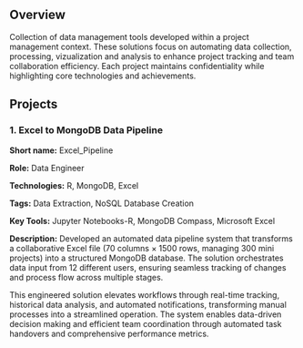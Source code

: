 ## Overview
Collection of data management tools developed within a project management context.  These solutions focus on automating data collection, processing, vizualization and analysis to enhance project tracking and team collaboration efficiency.  Each project maintains confidentiality while highlighting core technologies and achievements.

## Projects

### 1. Excel to MongoDB Data Pipeline

<b>Short name:</b> Excel_Pipeline </p>
<b>Role:</b> Data Engineer </p>
<b>Technologies:</b> R, MongoDB, Excel </p>
<b>Tags:</b> Data Extraction, NoSQL Database Creation </p>
<b>Key Tools:</b> Jupyter Notebooks-R, MongoDB Compass, Microsoft Excel </p>
<b>Description:</b> Developed an automated data pipeline system that transforms a collaborative Excel file (70 columns × 1500 rows, managing 300 mini projects) into a structured MongoDB database. The solution orchestrates data input from 12 different users, ensuring seamless tracking of changes and process flow across multiple stages.

This engineered solution elevates workflows through real-time tracking, historical data analysis, and automated notifications, transforming manual processes into a streamlined operation. The system enables data-driven decision making and efficient team coordination through automated task handovers and comprehensive performance metrics.

